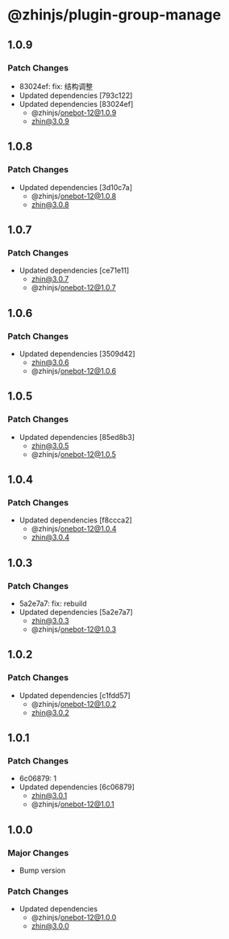 # @zhinjs/plugin-group-manage

## 1.0.9

### Patch Changes

- 83024ef: fix: 结构调整
- Updated dependencies [793c122]
- Updated dependencies [83024ef]
  - @zhinjs/onebot-12@1.0.9
  - zhin@3.0.9

## 1.0.8

### Patch Changes

- Updated dependencies [3d10c7a]
  - @zhinjs/onebot-12@1.0.8
  - zhin@3.0.8

## 1.0.7

### Patch Changes

- Updated dependencies [ce71e11]
  - zhin@3.0.7
  - @zhinjs/onebot-12@1.0.7

## 1.0.6

### Patch Changes

- Updated dependencies [3509d42]
  - zhin@3.0.6
  - @zhinjs/onebot-12@1.0.6

## 1.0.5

### Patch Changes

- Updated dependencies [85ed8b3]
  - zhin@3.0.5
  - @zhinjs/onebot-12@1.0.5

## 1.0.4

### Patch Changes

- Updated dependencies [f8ccca2]
  - @zhinjs/onebot-12@1.0.4
  - zhin@3.0.4

## 1.0.3

### Patch Changes

- 5a2e7a7: fix: rebuild
- Updated dependencies [5a2e7a7]
  - zhin@3.0.3
  - @zhinjs/onebot-12@1.0.3

## 1.0.2

### Patch Changes

- Updated dependencies [c1fdd57]
  - @zhinjs/onebot-12@1.0.2
  - zhin@3.0.2

## 1.0.1

### Patch Changes

- 6c06879: 1
- Updated dependencies [6c06879]
  - zhin@3.0.1
  - @zhinjs/onebot-12@1.0.1

## 1.0.0

### Major Changes

- Bump version

### Patch Changes

- Updated dependencies
  - @zhinjs/onebot-12@1.0.0
  - zhin@3.0.0
